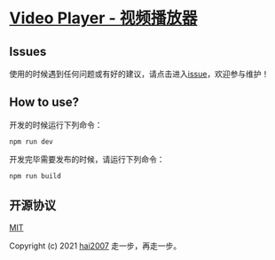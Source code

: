 # [Video Player - 视频播放器](https://hai2007.github.io/video-player/)

## Issues
使用的时候遇到任何问题或有好的建议，请点击进入[issue](https://github.com/hai2007/video-player/issues)，欢迎参与维护！

## How to use?

开发的时候运行下列命令：

```
npm run dev
```

开发完毕需要发布的时候，请运行下列命令：

```
npm run build
```

开源协议
---------------------------------------
[MIT](https://github.com/hai2007/video-player/blob/master/LICENSE)

Copyright (c) 2021 [hai2007](https://hai2007.gitee.io/sweethome/) 走一步，再走一步。
